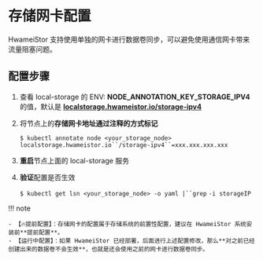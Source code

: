 # 存储网卡配置

HwameiStor 支持使用单独的网卡进行数据卷同步，可以避免使用通信网卡带来流量阻塞问题。

## 配置步骤

1. 查看 local-storage 的 ENV: **NODE_ANNOTATION_KEY_STORAGE_IPV4** 的值，默认是
    **[localstorage.hwameistor.io/storage-ipv4](http://localstorage.hwameistor.io/storage-ipv4)**

2. 将节点上的**存储网卡地址通过注释的方式标记**

    `$ kubectl annotate node <your_storage_node> localstorage.hwameistor.io``/storage-ipv4``=xxx.xxx.xxx.xxx`

3. **重启**节点上面的 local-storage 服务

4. **验证**配置是否生效

    `$ kubectl get lsn <your_storage_node> -o yaml |``grep` `-i storageIP`

!!! note

    - 【🔥提前配置】：存储网卡的配置属于存储系统的前置性配置，建议在 HwameiStor 系统安装前**提前配置**。
    - 【运行中配置】：如果 HwameiStor 已经部署，后面进行上述配置修改，那么**对之前已经创建出来的数据卷不会生效**，也就是还会使用之前的网卡进行数据卷同步。

